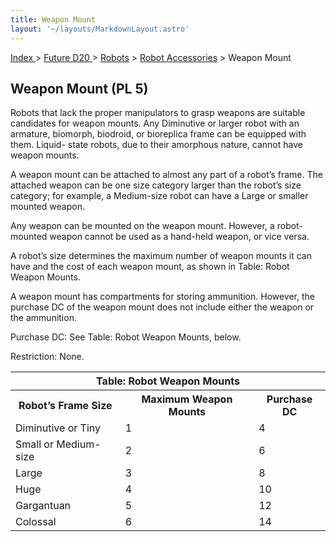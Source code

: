 ```yaml
---
title: Weapon Mount
layout: '~/layouts/MarkdownLayout.astro'
---
```


[ Index ](/) > [ Future D20 ](/future.d20.srd) > [Robots](/future.d20.srd/robots) > [Robot Accessories](/future.d20.srd/robots/robot.accessories) > Weapon Mount

## Weapon Mount (PL 5)

Robots that lack the proper manipulators to grasp weapons are suitable
candidates for weapon mounts. Any Diminutive or larger robot with an armature,
biomorph, biodroid, or bioreplica frame can be equipped with them. Liquid-
state robots, due to their amorphous nature, cannot have weapon mounts.

A weapon mount can be attached to almost any part of a robot’s frame. The
attached weapon can be one size category larger than the robot’s size
category; for example, a Medium-size robot can have a Large or smaller mounted
weapon.

Any weapon can be mounted on the weapon mount. However, a robot-mounted weapon
cannot be used as a hand-held weapon, or vice versa.

A robot’s size determines the maximum number of weapon mounts it can have and
the cost of each weapon mount, as shown in Table: Robot Weapon Mounts.

A weapon mount has compartments for storing ammunition. However, the purchase
DC of the weapon mount does not include either the weapon or the ammunition.

Purchase DC: See Table: Robot Weapon Mounts, below.

Restriction: None.


<table> <tr><th colspan="3">Table: Robot Weapon Mounts</th></tr> <tr><th>Robot’s Frame Size</th><th>Maximum Weapon Mounts</th><th>Purchase DC</th></tr> <tr><td>Diminutive or Tiny</td><td>1</td><td>4</td></tr> <tr class="shaded"><td>Small or Medium-size</td><td>2</td><td>6</td></tr> <tr><td>Large</td><td>3</td><td>8</td></tr> <tr class="shaded"><td>Huge</td><td>4</td><td>10</td></tr> <tr><td>Gargantuan</td><td>5</td><td>12</td></tr> <tr class="shaded"><td>Colossal</td><td>6</td><td>14</td></tr> </table>


